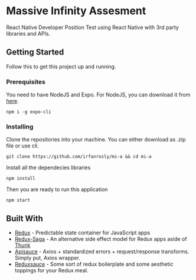 # Massive Infinity Assesment

React Native Developer Position Test using React Native with 3rd party libraries and APIs.

## Getting Started

Follow this to get this project up and running.

### Prerequisites

You need to have NodeJS and Expo. For NodeJS, you can download it from [here](https://nodejs.org/en/).

```
npm i -g expo-cli
```

### Installing

Clone the repositories into your machine. You can either download as .zip file or use cli.

```
git clone https://github.com/irfanrosly/mi-a && cd mi-a
```

Install all the dependecies libraries

```
npm install
```

Then you are ready to run this application

```
npm start
```

## Built With

- [Redux](https://github.com/reduxjs/redux) - Predictable state container for JavaScript apps
- [Redux-Saga](https://github.com/redux-saga/redux-saga) - An alternative side effect model for Redux apps aside of [Thunk](https://github.com/reduxjs/redux-thunk)
- [Apisauce](https://github.com/infinitered/apisauce) - Axios + standardized errors + request/response transforms. Simply put, Axios wrapper.
- [Reduxsauce](https://github.com/infinitered/reduxsauce) - Some sort of redux boilerplate and some aesthetic toppings for your Redux meal.
